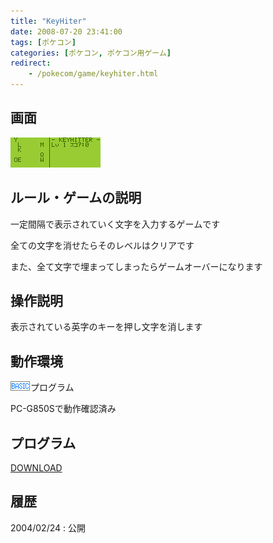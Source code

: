 ```yaml
---
title: "KeyHiter"
date: 2008-07-20 23:41:00
tags: [ポケコン]
categories: [ポケコン, ポケコン用ゲーム]
redirect:
    - /pokecom/game/keyhiter.html
---
```


## 画面


![動作画面][1] 

 [1]: /images/2008_0720_keyhit.gif

## ルール・ゲームの説明

一定間隔で表示されていく文字を入力するゲームです
	  
全ての文字を消せたらそのレベルはクリアです
	  
また、全て文字で埋まってしまったらゲームオーバーになります 

## 操作説明

表示されている英字のキーを押し文字を消します 

## 動作環境

![BASIC][2]プログラム
	  
PC-G850Sで動作確認済み 

 [2]: /images/pokecom-basic.gif

## プログラム

[DOWNLOAD][3] 

 [3]: /files/keyhit.txt

## 履歴

2004/02/24
: 公開
